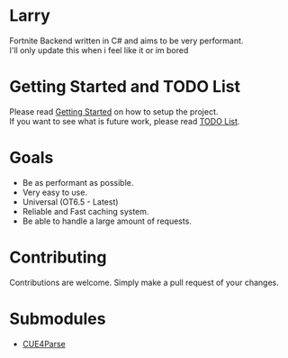 # Larry

Fortnite Backend written in C# and aims to be very performant.
<br />
I'll only update this when i feel like it or im bored

# Getting Started and TODO List

Please read [Getting Started](./Docs/SETUP.md) on how to setup the project. <br />
If you want to see what is future work, please read [TODO List](./Docs/TODO.md).

# Goals

- Be as performant as possible.
- Very easy to use.
- Universal (OT6.5 - Latest)
- Reliable and Fast caching system.
- Be able to handle a large amount of requests.

# Contributing

Contributions are welcome. Simply make a pull request of your changes.

# Submodules

- [CUE4Parse](https://github.com/FabianFG/CUE4Parse)
